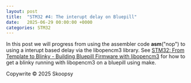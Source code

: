 ```yaml
---
layout: post
title:  "STM32 #4: The interupt delay on Bluepill"
date:   2025-06-29 00:00:00 +0000
categories: STM32
---
```


In this post we will progress from using the assembler code __asm__("nop") to using a interupt based delay via the libopencm3 library. See [STM32: From Template to Blinky - Building Bluepill Firmware with libopencm3](https://skoopsy.dev/stm32/2025/06/29/STM32-3-blinky-bluepill.html) for how to get a blinky running with libopencm3 on a bluepill using make. 


<script src="https://utteranc.es/client.js"
        repo="skoopsy/skoopsy.github.io"
        issue-term="pathname"
        label="blog-embedded1"
        theme="preferred-color-scheme"
        crossorigin="anonymous"
        async>
</script>

Copywrite © 2025 Skoopsy
